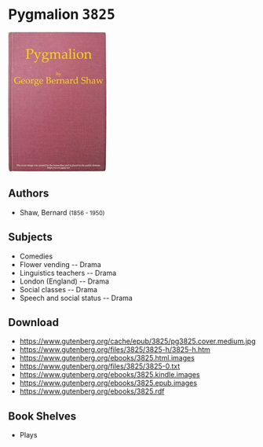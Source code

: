 # Pygmalion <kbd>3825</kbd>

![](./cover.medium.jpg "")

## Authors


 - Shaw, Bernard <small>(1856 - 1950)</small>

## Subjects


 - Comedies
 - Flower vending -- Drama
 - Linguistics teachers -- Drama
 - London (England) -- Drama
 - Social classes -- Drama
 - Speech and social status -- Drama

## Download


 - https://www.gutenberg.org/cache/epub/3825/pg3825.cover.medium.jpg
 - https://www.gutenberg.org/files/3825/3825-h/3825-h.htm
 - https://www.gutenberg.org/ebooks/3825.html.images
 - https://www.gutenberg.org/files/3825/3825-0.txt
 - https://www.gutenberg.org/ebooks/3825.kindle.images
 - https://www.gutenberg.org/ebooks/3825.epub.images
 - https://www.gutenberg.org/ebooks/3825.rdf

## Book Shelves


 - Plays
